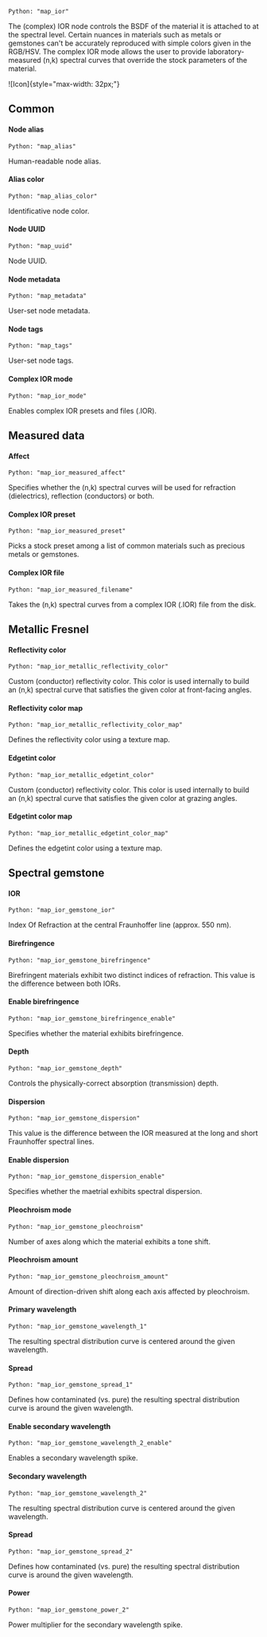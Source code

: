 `Python: "map_ior"`

The (complex) IOR node controls the BSDF of the material it is attached to at the spectral level. Certain nuances in materials such as metals or gemstones can't be accurately reproduced with simple colors given in the RGB/HSV. The complex IOR mode allows the user to provide laboratory-measured (n,k) spectral curves that override the stock parameters of the material.

![Icon]{style="max-width: 32px;"}

## Common

#### Node alias
`Python: "map_alias"`

Human-readable node alias.

#### Alias color
`Python: "map_alias_color"`

Identificative node color.

#### Node UUID
`Python: "map_uuid"`

Node UUID.

#### Node metadata
`Python: "map_metadata"`

User-set node metadata.

#### Node tags
`Python: "map_tags"`

User-set node tags.

#### Complex IOR mode
`Python: "map_ior_mode"`

Enables complex IOR presets and files (.IOR).

## Measured data

#### Affect
`Python: "map_ior_measured_affect"`

Specifies whether the (n,k) spectral curves will be used for refraction (dielectrics), reflection (conductors) or both.

#### Complex IOR preset
`Python: "map_ior_measured_preset"`

Picks a stock preset among a list of common materials such as precious metals or gemstones.

#### Complex IOR file
`Python: "map_ior_measured_filename"`

Takes the (n,k) spectral curves from a complex IOR (.IOR) file from the disk.

## Metallic Fresnel

#### Reflectivity color
`Python: "map_ior_metallic_reflectivity_color"`

Custom (conductor) reflectivity color. This color is used internally to build an (n,k) spectral curve that satisfies the given color at front-facing angles.

#### Reflectivity color map
`Python: "map_ior_metallic_reflectivity_color_map"`

Defines the reflectivity color using a texture map.

#### Edgetint color
`Python: "map_ior_metallic_edgetint_color"`

Custom (conductor) reflectivity color. This color is used internally to build an (n,k) spectral curve that satisfies the given color at grazing angles.

#### Edgetint color map
`Python: "map_ior_metallic_edgetint_color_map"`

Defines the edgetint color using a texture map.

## Spectral gemstone

#### IOR
`Python: "map_ior_gemstone_ior"`

Index Of Refraction at the central Fraunhoffer line (approx. 550 nm).

#### Birefringence
`Python: "map_ior_gemstone_birefringence"`

Birefringent materials exhibit two distinct indices of refraction. This value is the difference between both IORs.

#### Enable birefringence
`Python: "map_ior_gemstone_birefringence_enable"`

Specifies whether the material exhibits birefringence.

#### Depth
`Python: "map_ior_gemstone_depth"`

Controls the physically-correct absorption (transmission) depth.

#### Dispersion
`Python: "map_ior_gemstone_dispersion"`

This value is the difference between the IOR measured at the long and short Fraunhoffer spectral lines.

#### Enable dispersion
`Python: "map_ior_gemstone_dispersion_enable"`

Specifies whether the maetrial exhibits spectral dispersion.

#### Pleochroism mode
`Python: "map_ior_gemstone_pleochroism"`

Number of axes along which the material exhibits a tone shift.

#### Pleochroism amount
`Python: "map_ior_gemstone_pleochroism_amount"`

Amount of direction-driven shift along each axis affected by pleochroism.

#### Primary wavelength
`Python: "map_ior_gemstone_wavelength_1"`

The resulting spectral distribution curve is centered around the given wavelength.

#### Spread
`Python: "map_ior_gemstone_spread_1"`

Defines how contaminated (vs. pure) the resulting spectral distribution curve is around the given wavelength.

#### Enable secondary wavelength
`Python: "map_ior_gemstone_wavelength_2_enable"`

Enables a secondary wavelength spike.

#### Secondary wavelength
`Python: "map_ior_gemstone_wavelength_2"`

The resulting spectral distribution curve is centered around the given wavelength.

#### Spread
`Python: "map_ior_gemstone_spread_2"`

Defines how contaminated (vs. pure) the resulting spectral distribution curve is around the given wavelength.

#### Power
`Python: "map_ior_gemstone_power_2"`

Power multiplier for the secondary wavelength spike.

